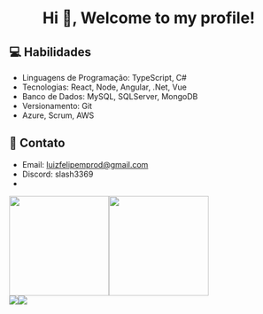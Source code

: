 <h1 align="center">Hi 👋, Welcome to my profile!</h1>

## 💻 Habilidades

- Linguagens de Programação: TypeScript, C#
- Tecnologias: React, Node, Angular, .Net, Vue
- Banco de Dados: MySQL, SQLServer, MongoDB
- Versionamento: Git
- Azure, Scrum, AWS
## 📧 Contato

- Email: luizfelipemprod@gmail.com
- Discord: slash3369
- 
<div style="display: flex">  
  <img height="180em" src="https://github-readme-stats.vercel.app/api/top-langs/?username=luizrodd&layout=compact&langs_count=6&theme=tokyonight"/>
  <img height="180em" src="https://github-readme-stats.vercel.app/api?username=luizrodd&show_icons=true&theme=tokyonight&include_all_commits=true&count_private=true"/>
</div>
<div style="display: flex"> 
  <a href = "mailto:luizfelipemprod@gmail.com"><img src="https://img.shields.io/badge/-Gmail-%23333?style=for-the-badge&logo=gmail&logoColor=white" target="_blank"></a>
  <a href="https://www.linkedin.com/in/luiz-felipe-rodrigues-301018255/" target="_blank"><img src="https://img.shields.io/badge/-LinkedIn-%230077B5?style=for-the-badge&logo=linkedin&logoColor=white" target="_blank"></a>   
</div>

